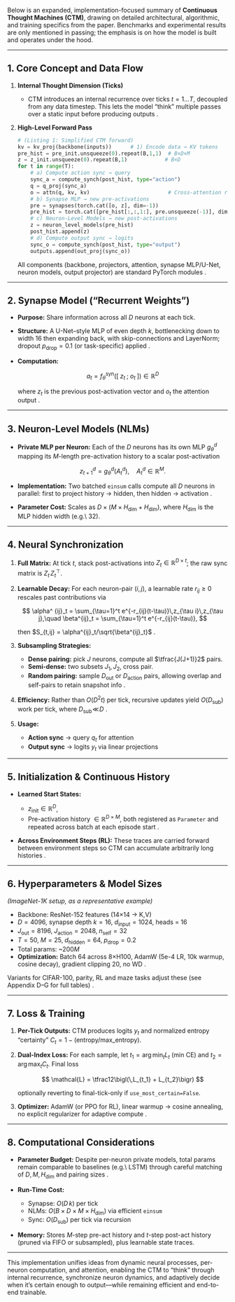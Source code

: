 Below is an expanded, implementation-focused summary of **Continuous Thought Machines (CTM)**, drawing on detailed architectural, algorithmic, and training specifics from the paper. Benchmarks and experimental results are only mentioned in passing; the emphasis is on how the model is built and operates under the hood.

---

## 1. Core Concept and Data Flow

1. **Internal Thought Dimension (Ticks)**

   * CTM introduces an internal recurrence over ticks $t = 1 \ldots T$, decoupled from any data timestep. This lets the model “think” multiple passes over a static input before producing outputs .

2. **High-Level Forward Pass**

   ```python
   # (Listing 1: Simplified CTM forward)
   kv = kv_proj(backbone(inputs))      # 1) Encode data → KV tokens
   pre_hist = pre_init.unsqueeze(0).repeat(B,1,1)  # B×D×M
   z = z_init.unsqueeze(0).repeat(B,1)            # B×D
   for t in range(T):
       # a) Compute action sync → query
       sync_a = compute_synch(post_hist, type="action")
       q = q_proj(sync_a)
       o = attn(q, kv, kv)                         # Cross-attention readout
       # b) Synapse MLP → new pre-activations
       pre = synapses(torch.cat([o, z], dim=-1))
       pre_hist = torch.cat([pre_hist[:,:,1:], pre.unsqueeze(-1)], dim=-1)
       # c) Neuron-Level Models → new post-activations
       z = neuron_level_models(pre_hist)
       post_hist.append(z)
       # d) Compute output sync → logits
       sync_o = compute_synch(post_hist, type="output")
       outputs.append(out_proj(sync_o))
   ```

   All components (backbone, projectors, attention, synapse MLP/U-Net, neuron models, output projector) are standard PyTorch modules .

---

## 2. Synapse Model (“Recurrent Weights”)

* **Purpose:** Share information across all $D$ neurons at each tick.
* **Structure:** A U-Net–style MLP of even depth $k$, bottlenecking down to width 16 then expanding back, with skip-connections and LayerNorm; dropout $p_{\text{drop}}=0.1$ (or task-specific) applied .
* **Computation:**

  $$
    a_t = f_{\theta}^{\text{syn}}\bigl([\;z_t\;;\;o_t\;]\bigr) \in \mathbb{R}^D
  $$

  where $z_t$ is the previous post-activation vector and $o_t$ the attention output .

---

## 3. Neuron-Level Models (NLMs)

* **Private MLP per Neuron:** Each of the $D$ neurons has its own MLP $g_{\theta}^d$ mapping its $M$-length pre-activation history to a scalar post-activation

  $$
    z_{t+1}^d = g_{\theta}^d\bigl(A_t^d\bigr),\quad A_t^d\in\mathbb{R}^M.
  $$
* **Implementation:** Two batched `einsum` calls compute all $D$ neurons in parallel: first to project history → hidden, then hidden → activation .
* **Parameter Cost:** Scales as $D\times(M\times H_{\text{dim}} + H_{\text{dim}})$, where $H_{\text{dim}}$ is the MLP hidden width (e.g.\ 32).

---

## 4. Neural Synchronization

1. **Full Matrix:** At tick $t$, stack post-activations into $Z_t\in\mathbb{R}^{D\times t}$; the raw sync matrix is $Z_t\,Z_t^\top$.
2. **Learnable Decay:** For each neuron-pair $(i,j)$, a learnable rate $r_{ij}\ge0$ rescales past contributions via

   $$
     \alpha^ {ij}_t = \sum_{\tau=1}^t e^{-r_{ij}(t-\tau)}\,z_{\tau i}\,z_{\tau j},\quad
     \beta^{ij}_t = \sum_{\tau=1}^t e^{-r_{ij}(t-\tau)},
   $$

   then $S_{t,ij} = \alpha^{ij}_t/\sqrt{\beta^{ij}_t}$ .
3. **Subsampling Strategies:**

   * **Dense pairing:** pick $J$ neurons, compute all $\tfrac{J(J+1)}2$ pairs.
   * **Semi-dense:** two subsets $J_1,J_2$, cross pair.
   * **Random pairing:** sample $D_{\text{out}}$ or $D_{\text{action}}$ pairs, allowing overlap and self-pairs to retain snapshot info .
4. **Efficiency:** Rather than $O(D^2 t)$ per tick, recursive updates yield $O(D_{\text{sub}})$ work per tick, where $D_{\text{sub}}\!\ll\!D$ .
5. **Usage:**

   * **Action sync** $\to$ query $q_t$ for attention
   * **Output sync** $\to$ logits $y_t$ via linear projections

---

## 5. Initialization & Continuous History

* **Learned Start States:**

  * $z_{\text{init}}\in\mathbb{R}^D$,
  * Pre-activation history $\in\mathbb{R}^{D\times M}$,
    both registered as `Parameter` and repeated across batch at each episode start .
* **Across Environment Steps (RL):** These traces are carried forward between environment steps so CTM can accumulate arbitrarily long histories .

---

## 6. Hyperparameters & Model Sizes

*(ImageNet-1K setup, as a representative example)*

* Backbone: ResNet-152 features (14×14 → K,V)
* $D=4096$, synapse depth $k=16$, $d_{\text{input}}=1024$, heads = 16
* $J_{\text{out}}=8196,\;J_{\text{action}}=2048,\;n_{\text{self}}=32$
* $T=50,\;M=25,\;d_{\text{hidden}}=64,\;p_{\text{drop}}=0.2$
* Total params: \~$200M$
* **Optimization:** Batch 64 across 8×H100, AdamW (5e-4 LR, 10k warmup, cosine decay), gradient clipping 20, no WD .

Variants for CIFAR-100, parity, RL and maze tasks adjust these (see Appendix D–G for full tables) .

---

## 7. Loss & Training

1. **Per-Tick Outputs:** CTM produces logits $y_t$ and normalized entropy “certainty” $C_t = 1 - (\mathrm{entropy}/\text{max\_entropy})$.
2. **Dual-Index Loss:** For each sample, let $t_1 = \arg\min_t L_t$ (min CE) and $t_2 = \arg\max_t C_t$. Final loss

   $$
     \mathcal{L} = \tfrac12\bigl(\,L_{t_1} + L_{t_2}\bigr)
   $$

   optionally reverting to final-tick-only if `use_most_certain=False`.
3. **Optimizer:** AdamW (or PPO for RL), linear warmup → cosine annealing, no explicit regularizer for adaptive compute .

---

## 8. Computational Considerations

* **Parameter Budget:** Despite per-neuron private models, total params remain comparable to baselines (e.g.\ LSTM) through careful matching of $D, M, H_{\text{dim}}$ and pairing sizes .
* **Run-Time Cost:**

  * Synapse: $O(D\,k)$ per tick
  * NLMs: $O(B\times D\times M \times H_{\text{dim}})$ via efficient `einsum`
  * Sync: $O(D_{\text{sub}})$ per tick via recursion
* **Memory:** Stores $M$-step pre-act history and $t$-step post-act history (pruned via FIFO or subsampled), plus learnable state traces.

---

This implementation unifies ideas from dynamic neural processes, per-neuron computation, and attention, enabling the CTM to “think” through internal recurrence, synchronize neuron dynamics, and adaptively decide when it’s certain enough to output—while remaining efficient and end-to-end trainable.
